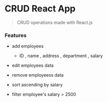 # CRUD React App
> CRUD operations made with React.js

### Features
- add employees
   - ID , name , address , department , salary
 
- edit employees data
- remove employeess data
- sort ascending by salary
- filter employee's salary > 2500
